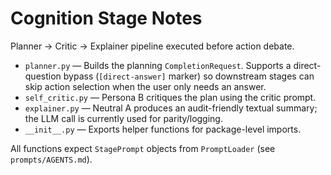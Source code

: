 # Cognition Stage Notes

Planner → Critic → Explainer pipeline executed before action debate.

- `planner.py` — Builds the planning `CompletionRequest`. Supports a
  direct-question bypass (`[direct-answer]` marker) so downstream stages
  can skip action selection when the user only needs an answer.
- `self_critic.py` — Persona B critiques the plan using the critic prompt.
- `explainer.py` — Neutral A produces an audit-friendly textual summary;
  the LLM call is currently used for parity/logging.
- `__init__.py` — Exports helper functions for package-level imports.

All functions expect `StagePrompt` objects from `PromptLoader` (see
`prompts/AGENTS.md`).
